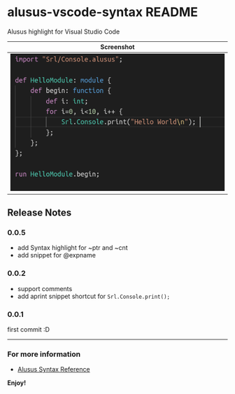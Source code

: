 # alusus-vscode-syntax README

Alusus highlight for Visual Studio Code

|Screenshot|
|:-----:|
|![alt](https://raw.githubusercontent.com/Alusus/alusus-vscode-syntax/master/screenshots/screenshot1.png)|

## Release Notes

### 0.0.5
- add Syntax highlight for ~ptr and ~cnt
- add snippet for @expname 

### 0.0.2
- support comments
- add aprint snippet 
shortcut for ```Srl.Console.print();```

### 0.0.1

first commit :D

-----------------------------------------------------------------------------------------------------------

### For more information

* [Alusus Syntax Reference](https://alusus.net/Doc/reference.ar.html)

**Enjoy!**
